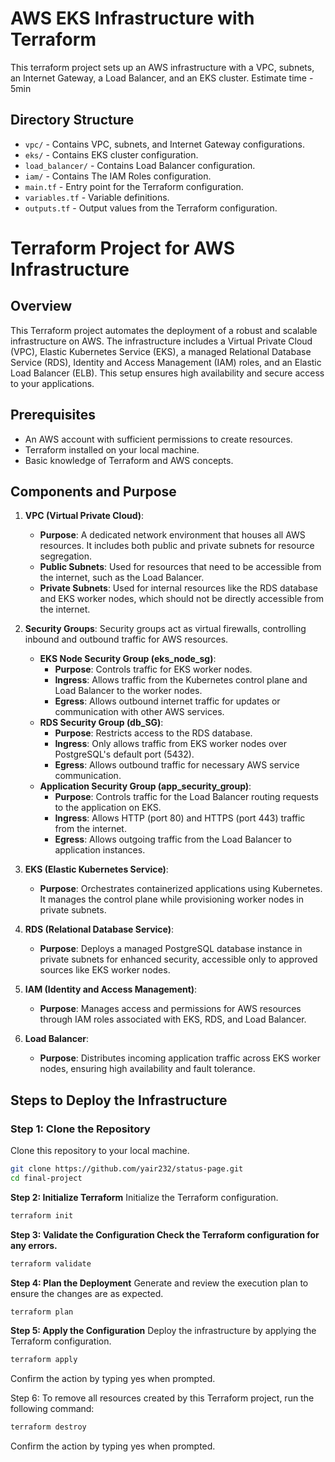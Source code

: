 # AWS EKS Infrastructure with Terraform

This terraform project sets up an AWS infrastructure with a VPC, subnets, an Internet Gateway, a Load Balancer, and an EKS cluster.
Estimate time - 5min

## Directory Structure
- `vpc/` - Contains VPC, subnets, and Internet Gateway configurations.
- `eks/` - Contains EKS cluster configuration.
- `load_balancer/` - Contains Load Balancer configuration.
- `iam/` - Contains The IAM Roles configuration.
- `main.tf` - Entry point for the Terraform configuration.
- `variables.tf` - Variable definitions.
- `outputs.tf` - Output values from the Terraform configuration.

# Terraform Project for AWS Infrastructure

## Overview
This Terraform project automates the deployment of a robust and scalable infrastructure on AWS. The infrastructure includes a Virtual Private Cloud (VPC), Elastic Kubernetes Service (EKS), a managed Relational Database Service (RDS), Identity and Access Management (IAM) roles, and an Elastic Load Balancer (ELB). This setup ensures high availability and secure access to your applications.

## Prerequisites
- An AWS account with sufficient permissions to create resources.
- Terraform installed on your local machine.
- Basic knowledge of Terraform and AWS concepts.

## Components and Purpose
1. **VPC (Virtual Private Cloud)**:
   - **Purpose**: A dedicated network environment that houses all AWS resources. It includes both public and private subnets for resource segregation.
   - **Public Subnets**: Used for resources that need to be accessible from the internet, such as the Load Balancer.
   - **Private Subnets**: Used for internal resources like the RDS database and EKS worker nodes, which should not be directly accessible from the internet.

2. **Security Groups**:
   Security groups act as virtual firewalls, controlling inbound and outbound traffic for AWS resources.
   - **EKS Node Security Group (eks_node_sg)**:
     - **Purpose**: Controls traffic for EKS worker nodes.
     - **Ingress**: Allows traffic from the Kubernetes control plane and Load Balancer to the worker nodes.
     - **Egress**: Allows outbound internet traffic for updates or communication with other AWS services.
   - **RDS Security Group (db_SG)**:
     - **Purpose**: Restricts access to the RDS database.
     - **Ingress**: Only allows traffic from EKS worker nodes over PostgreSQL's default port (5432).
     - **Egress**: Allows outbound traffic for necessary AWS service communication.
   - **Application Security Group (app_security_group)**:
     - **Purpose**: Controls traffic for the Load Balancer routing requests to the application on EKS.
     - **Ingress**: Allows HTTP (port 80) and HTTPS (port 443) traffic from the internet.
     - **Egress**: Allows outgoing traffic from the Load Balancer to application instances.

3. **EKS (Elastic Kubernetes Service)**:
   - **Purpose**: Orchestrates containerized applications using Kubernetes. It manages the control plane while provisioning worker nodes in private subnets.

4. **RDS (Relational Database Service)**:
   - **Purpose**: Deploys a managed PostgreSQL database instance in private subnets for enhanced security, accessible only to approved sources like EKS worker nodes.

5. **IAM (Identity and Access Management)**:
   - **Purpose**: Manages access and permissions for AWS resources through IAM roles associated with EKS, RDS, and Load Balancer.

6. **Load Balancer**:
   - **Purpose**: Distributes incoming application traffic across EKS worker nodes, ensuring high availability and fault tolerance.

## Steps to Deploy the Infrastructure

### Step 1: Clone the Repository
Clone this repository to your local machine.
```bash
git clone https://github.com/yair232/status-page.git
cd final-project
```
**Step 2: Initialize Terraform**
Initialize the Terraform configuration.

```bash
terraform init
```
**Step 3: Validate the Configuration
Check the Terraform configuration for any errors.**
```bash
terraform validate
```
**Step 4: Plan the Deployment**
Generate and review the execution plan to ensure the changes are as expected.

```bash
terraform plan
```
**Step 5: Apply the Configuration**
Deploy the infrastructure by applying the Terraform configuration.

```bash
terraform apply
```
Confirm the action by typing yes when prompted.

Step 6: To remove all resources created by this Terraform project, run the following command:
```bash
terraform destroy
```
Confirm the action by typing yes when prompted.
